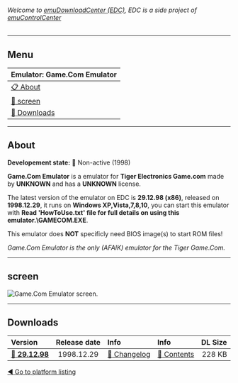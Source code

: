 ###### Welcome to [emuDownloadCenter (EDC)](https://github.com/PhoenixInteractiveNL/emuDownloadCenter/wiki/), EDC is a side project of [emuControlCenter](https://github.com/PhoenixInteractiveNL/emuControlCenter/wiki/)
***
## Menu
| **Emulator: Game.Com Emulator** |
|:---------|
| [:clipboard: About](#about) |
| [:sunrise: screen](#screen) |
| [:floppy_disk: Downloads](#downloads) |
***
## About
**Developement state:** :red_circle: Non-active (1998)

**Game.Com Emulator** is a emulator for **Tiger Electronics Game.com** made by **UNKNOWN** and has a **UNKNOWN** license.

The latest version of the emulator on EDC is **29.12.98 (x86)**, released on **1998.12.29**, it runs on **Windows XP,Vista,7,8,10**, you can start this emulator with **Read 'HowToUse.txt' file for full details on using this emulator.\GAMECOM.EXE**.

This emulator does **NOT** specificly need BIOS image(s) to start ROM files!

_Game.Com Emulator is the only (AFAIK) emulator for the Tiger Game.Com._
***
## screen
![](https://raw.githubusercontent.com/PhoenixInteractiveNL/emuDownloadCenter/master/hooks/gamecomemu/emulator_screen_01.jpg "Game.Com Emulator screen.")
***
## Downloads
| Version  | Release date  | Info       | Info       | DL Size    |
|:---------|:-------------:|:-----------|:-----------|-----------:|
| [:floppy_disk: **29.12.98**](https://github.com/PhoenixInteractiveNL/edc-repo0003/raw/master/gamecomemu/29.12.98.7z) | 1998.12.29 | [:page_facing_up: Changelog](https://github.com/PhoenixInteractiveNL/edc-repo0003/blob/master/gamecomemu/29.12.98_changelog.txt) | [:mag_right: Contents](https://github.com/PhoenixInteractiveNL/edc-repo0003/blob/master/gamecomemu/29.12.98_contents.txt) | 228 KB |

[:arrow_backward: Go to platform listing](https://github.com/PhoenixInteractiveNL/emuDownloadCenter/wiki/EDC-Platform-List)
